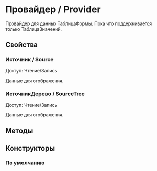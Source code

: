 
# Провайдер / Provider

    
    
Провайдер для данных ТаблицаФормы. Пока что поддерживается только ТаблицаЗначений.


  
  
## Свойства
    
### Источник / Source
Доступ: Чтение/Запись
    
    
Данные для отображения.


  
  
### ИсточникДерево / SourceTree
Доступ: Чтение/Запись
    
    
Данные для отображения.


  
  
## Методы
    
## Конструкторы

  
### По умолчанию